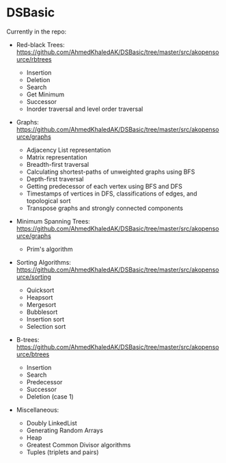 # DSBasic

Currently in the repo:
* Red-black Trees: https://github.com/AhmedKhaledAK/DSBasic/tree/master/src/akopensource/rbtrees
  * Insertion
  * Deletion
  * Search
  * Get Minimum
  * Successor
  * Inorder traversal and level order traversal
  
* Graphs: https://github.com/AhmedKhaledAK/DSBasic/tree/master/src/akopensource/graphs
  * Adjacency List representation
  * Matrix representation
  * Breadth-first traversal
  * Calculating shortest-paths of unweighted graphs using BFS
  * Depth-first traversal
  * Getting predecessor of each vertex using BFS and DFS
  * Timestamps of vertices in DFS, classifications of edges, and topological sort
  * Transpose graphs and strongly connected components

* Minimum Spanning Trees: https://github.com/AhmedKhaledAK/DSBasic/tree/master/src/akopensource/graphs
  * Prim's algorithm
  
* Sorting Algorithms: https://github.com/AhmedKhaledAK/DSBasic/tree/master/src/akopensource/sorting
  * Quicksort
  * Heapsort
  * Mergesort
  * Bubblesort
  * Insertion sort
  * Selection sort
  
* B-trees: https://github.com/AhmedKhaledAK/DSBasic/tree/master/src/akopensource/btrees
  * Insertion
  * Search
  * Predecessor
  * Successor
  * Deletion (case 1)
  
* Miscellaneous:
  * Doubly LinkedList
  * Generating Random Arrays
  * Heap
  * Greatest Common Divisor algorithms
  * Tuples (triplets and pairs)
